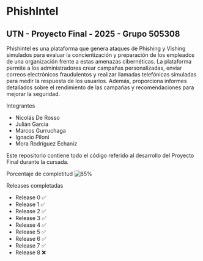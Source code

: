 # PhishIntel  
## UTN - Proyecto Final - 2025 - Grupo 505308  
Phishintel es una plataforma que genera ataques de Phishing y Vishing simulados para evaluar la concientización y preparación de los empleados de una organización frente a estas amenazas cibernéticas. La plataforma permite a los administradores crear campañas personalizadas, enviar correos electrónicos fraudulentos y realizar llamadas telefónicas simuladas para medir la respuesta de los usuarios. Además, proporciona informes detallados sobre el rendimiento de las campañas y recomendaciones para mejorar la seguridad.

Integrantes
- Nicolás De Rosso
- Julián García
- Marcos Gurruchaga
- Ignacio Piloni
- Mora Rodríguez Echaniz

Este repositorio contiene todo el código referido al desarrollo del Proyecto Final durante la cursada.

Porcentaje de completitud
![85%](https://progress-bar.xyz/85)

Releases completadas
- Release 0 :white_check_mark:
- Release 1 :white_check_mark:
- Release 2 :white_check_mark:
- Release 3 :white_check_mark:
- Release 4 :white_check_mark:
- Release 5 :white_check_mark:
- Release 6 :white_check_mark:
- Release 7 :white_check_mark:
- Release 8 :x:

